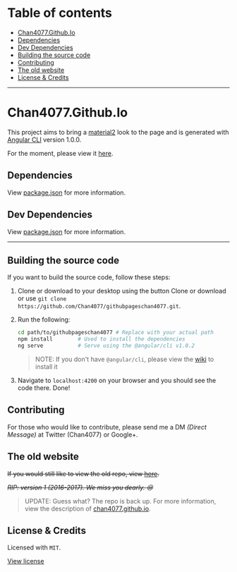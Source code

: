 # Table of contents
- [Chan4077.Github.Io](#chan4077githubio)
- [Dependencies](#dependencies)
- [Dev Dependencies](#dev-dependencies)
- [Building the source code](#building-the-source-code)
- [Contributing](#contributing)
- [The old website](#the-old-website)
- [License & Credits](#license)

---

# Chan4077.Github.Io
This project aims to bring a [material2](https://github.com/angular/material2) look to the page and is generated with [Angular CLI](https://github.com/angular/angular-cli) version 1.0.0.

For the moment, please view it [here](https://githubpageschan4077.firebaseapp.com).

## Dependencies
View [package.json](/package.json) for more information.

## Dev Dependencies
View [package.json](/package.json) for more information.

---
## Building the source code
If you want to build the source code, follow these steps:

1. Clone or download to your desktop using the button Clone or download or use `git clone https://github.com/Chan4077/githubpageschan4077.git`.
2. Run the following:

     ```bash
     cd path/to/githubpageschan4077 # Replace with your actual path
     npm install        # Used to install the dependencies
     ng serve           # Serve using the @angular/cli v1.0.2
     ```
     
     > NOTE: If you don't have `@angular/cli`, please view the [wiki](https://github.com/angular/angular-cli/wiki) to install it
     
3. Navigate to `localhost:4200` on your browser and you should see the code there.
Done!

## Contributing
For those who would like to contribute, please send me a DM _(Direct Message)_ at Twitter (Chan4077) or Google+.

## The old website
~~If you would still like to view the old repo, view [here][old_repo].~~

~~_RIP: version 1 (2016-2017). We miss you dearly. :cry:_~~

> UPDATE: Guess what? The repo is back up. For more information, view the description of [chan4077.github.io][old_repo].

[old_repo]: https://github.com/Chan4077/chan4077.github.io

## License & Credits
Licensed with `MIT`.

[View license](/LICENSE)